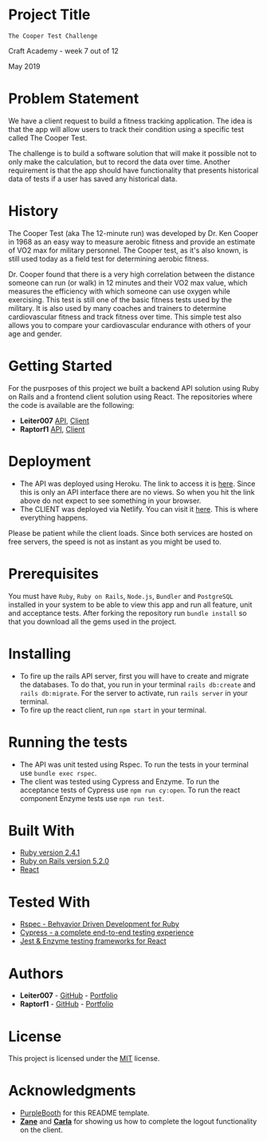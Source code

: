 # Project Title

`The Cooper Test Challenge`

Craft Academy - week 7 out of 12

May 2019

# Problem Statement

We have a client request to build a fitness tracking application. The idea is that the app will allow users to track their condition using a specific test called The Cooper Test.

The challenge is to build a software solution that will make it possible not to only make the calculation, but to record the data over time. Another requirement is that the app should have functionality that presents historical data of tests if a user has saved any historical data.

# History

The Cooper Test (aka The 12-minute run) was developed by Dr. Ken Cooper in 1968 as an easy way to measure aerobic fitness and provide an estimate of VO2 max for military personnel. The Cooper test, as it's also known, is still used today as a field test for determining aerobic fitness.

Dr. Cooper found that there is a very high correlation between the distance someone can run (or walk) in 12 minutes and their VO2 max value, which measures the efficiency with which someone can use oxygen while exercising. This test is still one of the basic fitness tests used by the military. It is also used by many coaches and trainers to determine cardiovascular fitness and track fitness over time. This simple test also allows you to compare your cardiovascular endurance with others of your age and gender.

# Getting Started

For the pusrposes of this project we built a backend API solution using Ruby on Rails and a frontend client solution using React. The repositories where the code is available are the following:
* **Leiter007** [API](https://github.com/leiter007/cooper_api), [Client](https://github.com/leiter007/cooper_client)
* **Raptorf1** [API](https://github.com/raptorf1/cooper_api), [Client](https://github.com/raptorf1/cooper_client)

# Deployment

* The API was deployed using Heroku. The link to access it is [here](https://cooper-felix-george.herokuapp.com/). Since this is only an API interface there are no views. So when you hit the link above do not expect to see something in your browser.
* The CLIENT was deployed via Netlify. You can visit it [here](https://cooper-felix-george.netlify.com/). This is where everything happens.

Please be patient while the client loads. Since both services are hosted on free servers, the speed is not as instant as you might be used to.

# Prerequisites

You must have `Ruby`, `Ruby on Rails`, `Node.js`, `Bundler` and `PostgreSQL` installed in your system to be able to view this app and run all feature, unit and acceptance tests. After forking the repository run `bundle install` so that you download all the gems used in the project.

# Installing

* To fire up the rails API server, first you will have to create and migrate the databases. To do that, you run in your terminal `rails db:create` and `rails db:migrate`. For the server to activate, run `rails server` in your terminal.
* To fire up the react client, run `npm start` in your terminal.

# Running the tests

* The API was unit tested using Rspec. To run the tests in your terminal use `bundle exec rspec`.
* The client was tested using Cypress and Enzyme. To run the acceptance tests of Cypress use `npm run cy:open`. To run the react component Enzyme tests use `npm run test`.

# Built With

* [Ruby version 2.4.1](https://www.ruby-lang.org/en/)
* [Ruby on Rails version 5.2.0](https://rubyonrails.org/)
* [React](https://reactjs.org/)

# Tested With

* [Rspec - Behvavior Driven Development for Ruby](https://rspec.info/)
* [Cypress - a complete end-to-end testing experience](https://www.cypress.io/) 
* [Jest & Enzyme testing frameworks for React](https://www.npmjs.com/package/jest-enzyme)

# Authors

* **Leiter007** - [GitHub](https://github.com/leiter007) - [Portfolio](https://felix-react-portfolio.netlify.com/)
* **Raptorf1** - [GitHub](https://github.com/raptorf1) - [Portfolio](https://gtomaras-portfolio.netlify.com/)

# License

This project is licensed under the [MIT](https://opensource.org/licenses/MIT) license.

# Acknowledgments

* [PurpleBooth](https://github.com/PurpleBooth) for this README template.
* **[Zane](https://github.com/zanenkn)** and **[Carla](https://github.com/Carrosen)** for showing us how to complete the logout functionality on the client.
